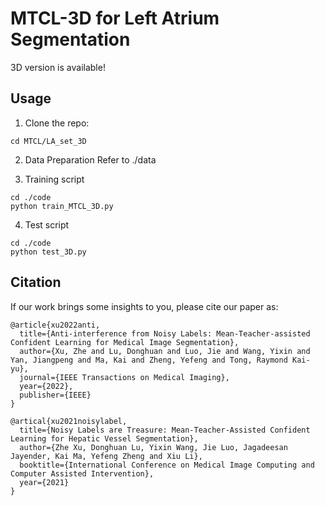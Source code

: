 # MTCL-3D for Left Atrium Segmentation
3D version is available!


## Usage

1. Clone the repo:
```
cd MTCL/LA_set_3D
```

2. Data Preparation
Refer to ./data


3. Training script
```
cd ./code
python train_MTCL_3D.py
```

4. Test script 
```
cd ./code
python test_3D.py
```

## Citation
If our work brings some insights to you, please cite our paper as:
```
@article{xu2022anti,
  title={Anti-interference from Noisy Labels: Mean-Teacher-assisted Confident Learning for Medical Image Segmentation},
  author={Xu, Zhe and Lu, Donghuan and Luo, Jie and Wang, Yixin and Yan, Jiangpeng and Ma, Kai and Zheng, Yefeng and Tong, Raymond Kai-yu},
  journal={IEEE Transactions on Medical Imaging},
  year={2022},
  publisher={IEEE}
}

@artical{xu2021noisylabel,
  title={Noisy Labels are Treasure: Mean-Teacher-Assisted Confident Learning for Hepatic Vessel Segmentation},
  author={Zhe Xu, Donghuan Lu, Yixin Wang, Jie Luo, Jagadeesan Jayender, Kai Ma, Yefeng Zheng and Xiu Li},
  booktitle={International Conference on Medical Image Computing and Computer Assisted Intervention},
  year={2021}
}
```   
